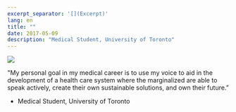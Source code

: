 ```yaml
---
excerpt_separator: '[](Excerpt)'
lang: en
title: ""
date: 2017-05-09
description: "Medical Student, University of Toronto"
---
```


![](/images/humans-of-medicine/15th-post.jpeg)

"My personal goal in my medical career is to use my voice to aid in the development of a health care system where the marginalized are able to speak actively, create their own sustainable solutions, and own their future.” 

- Medical Student, University of Toronto